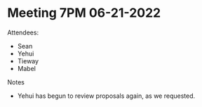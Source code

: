# Meeting 7PM 06-21-2022
Attendees: 
- Sean
- Yehui
- Tieway
- Mabel


Notes
- Yehui has begun to review proposals again, as we requested. 
